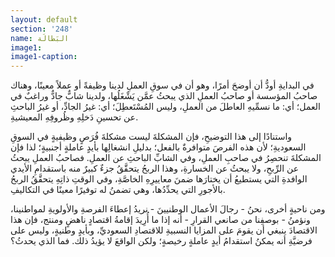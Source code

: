 ```yaml
---
layout: default
section: '248'
name: البَطالَة
image1: 
image1-caption: 
---
```


في البدايةِ أودُّ أن أوضحَ أمرًا، وهو أن في سوقِ العملِ لدينا وظيفةً أو عملاً معينًا، وهناك صاحبُ المؤسسة أو صاحبُ العملِ الذي يبحثُ عمَّن يَشْغَلُها، ولدينا شابٌّ جادٌّ وراغبٌ في العمل؛ أي: ما نسمِّيهِ العاطلَ من العملِ، وليس المُسْتَعطِلَ؛ أي: غيرُ الجادِّ، أو غيرُ الباحثِ عن تحسينِ دَخلِهِ وظُروفِهِ المعيشيةِ.

واستنادًا إلى هذا التوضيحِ، فإن المشكلةَ ليست مشكلةَ فُرَصٍ وظيفيةٍ في السوقِ السعوديةِ؛ لأن هذه الفرصَ متوافرةٌ بالفعل؛ بدليلِ انشغالِها بأيدٍ عاملةٍ أجنبيةٍ؛ لذا فإن المشكلةَ تنحصِرُ في صاحبِ العملِ، وفي الشابِّ الباحثِ عن العملِ. فصاحبُ العملِ يبحثُ عن الرِّبحِ، ولا يبحثُ عن الخسارةِ، وهذا الربحُ يتحقَّقُ جزءٌ كبيرٌ منه باستقدامِ الأيدي الوافدةِ التي يستطيعُ أن يختارَها ضمنَ معاييرِهِ الخاصَّةِ، وفي الوقتِ ذاتِهِ يتحقَّقُ الربحُ بالأجورِ التي يحدِّدُها، وهي تضمنُ له توفيرًا معينًا في التكاليفِ.

ومن ناحيةٍ أخرى، نحنُ - رجالَ الأعمال الوطنيينَ - نريدُ إعطاءَ الفرصةِ والأولويةِ لمواطنينا، ونؤمنُ - بوصفِنا من صانعي القرارِ - أنه إذا ما أُرِيدَ إقامةُ اقتصادٍ ناهضٍ ومنتج، فإن هذا الاقتصادَ ينبغي أن يقومَ على المزايا النسبيةِ للاقتصادِ السعوديِّ، وبأيدٍ وطنيةٍ، وليس على فرضيَّةِ أنه يمكنُ استقدامُ أيدٍ عاملةٍ رخيصةٍ؛ ولكن الواقعَ لا يؤيدُ ذلك. فما الذي يحدثُ؟
